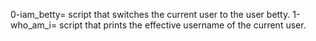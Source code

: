 0-iam_betty= script that switches the current user to the user betty.
1-who_am_i= script that prints the effective username of the current user.
